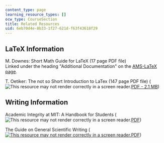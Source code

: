```yaml
---
content_type: page
learning_resource_types: []
ocw_type: CourseSection
title: Related Resources
uid: 6eb70d4e-8b33-1f27-621d-f63f43618f29
---
```


LaTeX Information
-----------------

M. Downes: Short Math Guide for LaTeX (17 page PDF file)  
Linked under the heading "Additional Documentation" on the [AMS-LaTeX page](http://www.ams.org/tex/amslatex.html).

T. Oetiker: The not so Short Introduction to LaTex (147 page PDF file) (![This resource may not render correctly in a screen reader.](/images/inacessible.gif)[PDF - 2.1 MB](http://www.ctan.org/tex-archive/info/lshort/english/lshort.pdf))

Writing Information
-------------------

Academic Integrity at MIT: A Handbook for Students (![This resource may not render correctly in a screen reader.](/images/inacessible.gif)[PDF](http://web.mit.edu/academicintegrity/handbook/handbook.pdf))

The Guide on General Scientific Writing ([![This resource may not render correctly in a screen reader.](/images/inacessible.gif)PDF](https://www.potsdam.edu/sites/default/files/documents/support/tutoring/cwc/Guidelines-for-Scientific-Writing.pdf))